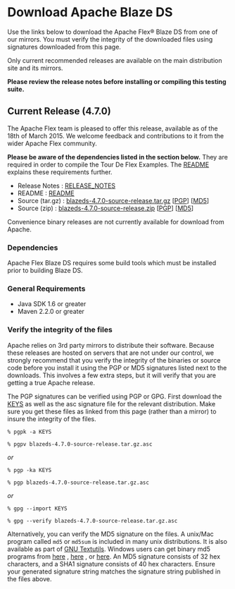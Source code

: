 # Download Apache Blaze DS

Use the links below to download the Apache Flex® Blaze DS from one of our mirrors. You must verify the integrity of the downloaded files using signatures downloaded from this page.

Only current recommended releases are available on the main distribution site and its mirrors.

**Please review the release notes before installing or compiling this testing suite.**

## Current Release (4.7.0)

The Apache Flex team is pleased to offer this release, available as of the 18th of March 2015. We welcome feedback and contributions to it from the wider Apache Flex community.

**Please be aware of the dependencies listed in the section below.**  They are required in order to compile the Tour De Flex Examples.  The [README][15] explains these requirements further.

- Release Notes : [RELEASE_NOTES][2]
- README : [README][15]
- Source (tar.gz) : [blazeds-4.7.0-source-release.tar.gz][3] [[PGP](http://www.apache.org/dist/flex/BlazeDS/4.7.0/blazeds-4.7.0-source-release.tar.gz.asc)] [[MD5](http://www.apache.org/dist/flex/BlazeDS/4.7.0/blazeds-4.7.0-source-release.tar.gz.md5)]
- Source (zip) : [blazeds-4.7.0-source-release.zip][4] [[PGP](http://www.apache.org/dist/flex/BlazeDS/4.7.0/blazeds-4.7.0-source-release.zip.asc)] [[MD5](http://www.apache.org/dist/flex/BlazeDS/4.7.0/blazeds-4.7.0-source-release.zip.md5)]

Convenience binary releases are not currently available for download from Apache.

### Dependencies

Apache Flex Blaze DS requires some build tools which must be installed prior to building Blaze DS.

### General Requirements

- Java SDK 1.6 or greater
- Maven 2.2.0 or greater 

### Verify the integrity of the files

Apache relies on 3rd party mirrors to distribute their software.  Because these releases are hosted on servers that are not under our control, we strongly recommend that you verify the integrity of the binaries or source code before you install it using the PGP or MD5 signatures listed next to the downloads.  This involves a few extra steps, but it will verify that you are getting a true Apache release.

The PGP signatures can be verified using PGP or GPG. First download the [KEYS][10] as well as the asc signature file for the relevant distribution. Make sure you get these files as linked from this page (rather than a mirror) to insure the integrity of the files.

    % pgpk -a KEYS

    % pgpv blazeds-4.7.0-source-release.tar.gz.asc

*or*

    % pgp -ka KEYS

    % pgp blazeds-4.7.0-source-release.tar.gz.asc

*or*

    % gpg --import KEYS

    % gpg --verify blazeds-4.7.0-source-release.tar.gz.asc

Alternatively, you can verify the MD5 signature on the files. A unix/Mac program called `md5` or `md5sum` is included in many unix distributions. It is also available as part of [GNU Textutils][11]. Windows users can get binary md5 programs from [here][12] , [here][13] , or [here][14]. An MD5 signature consists of 32 hex characters, and a SHA1 signature consists of 40 hex characters. Ensure your generated signature string matches the signature string published in the files above.

[2]: http://www.apache.org/dyn/closer.lua/flex/BlazeDS/4.7.0/RELEASE_NOTES
[3]: http://www.apache.org/dyn/closer.lua/flex/BlazeDS/4.7.0/blazeds-4.7.0-source-release.tar.gz
[4]: http://www.apache.org/dyn/closer.lua/flex/BlazeDS/4.7.0/blazeds-4.7.0-source-release.zip
[10]: http://www.apache.org/dist/flex/KEYS
[11]: http://www.gnu.org/software/textutils/textutils.html
[12]: http://www.fourmilab.ch/md5/
[13]: http://www.pc-tools.net/win32/freeware/console/
[14]: http://www.slavasoft.com/fsum/
[15]: http://www.apache.org/dyn/closer.lua/flex/BlazeDS/4.7.0/README